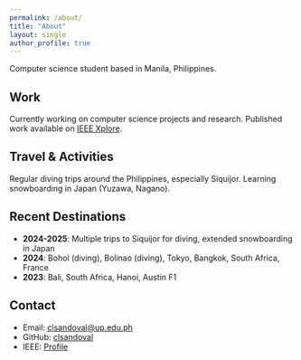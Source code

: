 ```yaml
---
permalink: /about/
title: "About"
layout: single
author_profile: true
---
```


Computer science student based in Manila, Philippines.

## Work
Currently working on computer science projects and research. Published work available on [IEEE Xplore](https://ieeexplore.ieee.org/author/37089645213).

## Travel & Activities
Regular diving trips around the Philippines, especially Siquijor. Learning snowboarding in Japan (Yuzawa, Nagano).

## Recent Destinations
- **2024-2025**: Multiple trips to Siquijor for diving, extended snowboarding in Japan
- **2024**: Bohol (diving), Bolinao (diving), Tokyo, Bangkok, South Africa, France
- **2023**: Bali, South Africa, Hanoi, Austin F1

## Contact
- Email: clsandoval@up.edu.ph
- GitHub: [clsandoval](https://github.com/clsandoval)
- IEEE: [Profile](https://ieeexplore.ieee.org/author/37089645213)